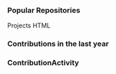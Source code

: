 <App>
    <Header>
        <Navigation>
            <SearchBar>
                <Logo/>
                <SearchInput/>
            </SearchBar>
            <MenuList>
                 <ListItem>
                 </ListItem>
            </MenuList>
            <ActionList>
                <ListItem1/>
                <ListItem2/>
                <ListItem3/>
            </ActionList>
        </Navigation>
    </Header>
    <Main>
        <SectionTabs>
            <Tab></Tab>
            <Tab></Tab>
            <Tab></Tab>
            <Tab></Tab>
        </SectionTabs>
        <SectionMain>
            <SideBar>
                <UserData>
                    <UserImg/>
                    <UserName/>
                    <ButtonEditProfile/>
                    <FollowersInfo>
                        <ul>
                        <a></a>
                        </ul>
                    </FollowersInfo>
                </UserData>
            </SideBar>
            <RepoList>
                <h3>Popular Repositories</h3>
                <RepoBox>
                    <RepoName>Projects</RepoName>
                    <RepoLang>HTML</RepoLang>
                </RepoBox>
            </RepoList>
            <ContributionsInfo>
                <h3>Contributions in the last year</h3>
            </ContributinosInfo>
            <ContributinoActivity>
                <h3>ContributionActivity</h3>
                <YearButtons/>
                <ButtonShowMore/>
        </SectionMain>
    </Main>
    <Footer>
        <ul>
            <a></a>
        </ul>
    </Footer>
</App>